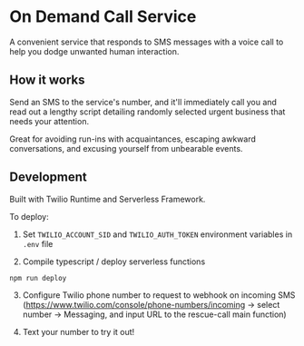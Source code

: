 # On Demand Call Service

A convenient service that responds to SMS messages with a voice call to help you dodge unwanted human interaction.

## How it works

Send an SMS to the service's number, and it'll immediately call you and read out a lengthy script detailing randomly selected urgent business that needs your attention.

Great for avoiding run-ins with acquaintances, escaping awkward conversations, and excusing yourself from unbearable events.

## Development

Built with Twilio Runtime and Serverless Framework.

To deploy:

1. Set `TWILIO_ACCOUNT_SID` and `TWILIO_AUTH_TOKEN` environment variables in `.env` file

2. Compile typescript / deploy serverless functions
```
npm run deploy
```
3. Configure Twilio phone number to request to webhook on incoming SMS (https://www.twilio.com/console/phone-numbers/incoming → select number → Messaging, and input URL to the rescue-call main function)

4. Text your number to try it out!
